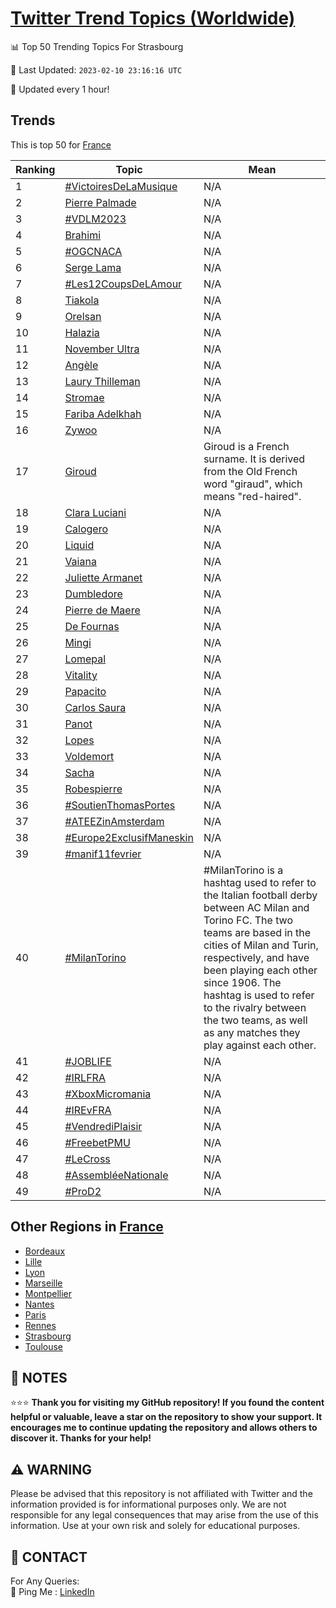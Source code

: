 [Twitter Trend Topics (Worldwide)](https://github.com/ErcinDedeoglu/Twitter-Trend-Topics)
==========


📊 Top 50 Trending Topics For Strasbourg

📆 Last Updated: `2023-02-10 23:16:16 UTC`

🔧 Updated every 1 hour!


## Trends

This is top 50 for [France](</France>)

| Ranking | Topic | Mean |
| ------- | ------------ | ------------ |
| 1 | [#VictoiresDeLaMusique](http://twitter.com/search?q=%23VictoiresDeLaMusique) | N/A |
| 2 | [Pierre Palmade](http://twitter.com/search?q=Pierre+Palmade) | N/A |
| 3 | [#VDLM2023](http://twitter.com/search?q=%23VDLM2023) | N/A |
| 4 | [Brahimi](http://twitter.com/search?q=Brahimi) | N/A |
| 5 | [#OGCNACA](http://twitter.com/search?q=%23OGCNACA) | N/A |
| 6 | [Serge Lama](http://twitter.com/search?q=Serge+Lama) | N/A |
| 7 | [#Les12CoupsDeLAmour](http://twitter.com/search?q=%23Les12CoupsDeLAmour) | N/A |
| 8 | [Tiakola](http://twitter.com/search?q=Tiakola) | N/A |
| 9 | [Orelsan](http://twitter.com/search?q=Orelsan) | N/A |
| 10 | [Halazia](http://twitter.com/search?q=Halazia) | N/A |
| 11 | [November Ultra](http://twitter.com/search?q=November+Ultra) | N/A |
| 12 | [Angèle](http://twitter.com/search?q=Ang%c3%a8le) | N/A |
| 13 | [Laury Thilleman](http://twitter.com/search?q=Laury+Thilleman) | N/A |
| 14 | [Stromae](http://twitter.com/search?q=Stromae) | N/A |
| 15 | [Fariba Adelkhah](http://twitter.com/search?q=Fariba+Adelkhah) | N/A |
| 16 | [Zywoo](http://twitter.com/search?q=Zywoo) | N/A |
| 17 | [Giroud](http://twitter.com/search?q=Giroud) | Giroud is a French surname. It is derived from the Old French word "giraud", which means "red-haired". |
| 18 | [Clara Luciani](http://twitter.com/search?q=Clara+Luciani) | N/A |
| 19 | [Calogero](http://twitter.com/search?q=Calogero) | N/A |
| 20 | [Liquid](http://twitter.com/search?q=Liquid) | N/A |
| 21 | [Vaiana](http://twitter.com/search?q=Vaiana) | N/A |
| 22 | [Juliette Armanet](http://twitter.com/search?q=Juliette+Armanet) | N/A |
| 23 | [Dumbledore](http://twitter.com/search?q=Dumbledore) | N/A |
| 24 | [Pierre de Maere](http://twitter.com/search?q=Pierre+de+Maere) | N/A |
| 25 | [De Fournas](http://twitter.com/search?q=De+Fournas) | N/A |
| 26 | [Mingi](http://twitter.com/search?q=Mingi) | N/A |
| 27 | [Lomepal](http://twitter.com/search?q=Lomepal) | N/A |
| 28 | [Vitality](http://twitter.com/search?q=Vitality) | N/A |
| 29 | [Papacito](http://twitter.com/search?q=Papacito) | N/A |
| 30 | [Carlos Saura](http://twitter.com/search?q=Carlos+Saura) | N/A |
| 31 | [Panot](http://twitter.com/search?q=Panot) | N/A |
| 32 | [Lopes](http://twitter.com/search?q=Lopes) | N/A |
| 33 | [Voldemort](http://twitter.com/search?q=Voldemort) | N/A |
| 34 | [Sacha](http://twitter.com/search?q=Sacha) | N/A |
| 35 | [Robespierre](http://twitter.com/search?q=Robespierre) | N/A |
| 36 | [#SoutienThomasPortes](http://twitter.com/search?q=%23SoutienThomasPortes) | N/A |
| 37 | [#ATEEZinAmsterdam](http://twitter.com/search?q=%23ATEEZinAmsterdam) | N/A |
| 38 | [#Europe2ExclusifManeskin](http://twitter.com/search?q=%23Europe2ExclusifManeskin) | N/A |
| 39 | [#manif11fevrier](http://twitter.com/search?q=%23manif11fevrier) | N/A |
| 40 | [#MilanTorino](http://twitter.com/search?q=%23MilanTorino) | #MilanTorino is a hashtag used to refer to the Italian football derby between AC Milan and Torino FC. The two teams are based in the cities of Milan and Turin, respectively, and have been playing each other since 1906. The hashtag is used to refer to the rivalry between the two teams, as well as any matches they play against each other. |
| 41 | [#JOBLIFE](http://twitter.com/search?q=%23JOBLIFE) | N/A |
| 42 | [#IRLFRA](http://twitter.com/search?q=%23IRLFRA) | N/A |
| 43 | [#XboxMicromania](http://twitter.com/search?q=%23XboxMicromania) | N/A |
| 44 | [#IREvFRA](http://twitter.com/search?q=%23IREvFRA) | N/A |
| 45 | [#VendrediPlaisir](http://twitter.com/search?q=%23VendrediPlaisir) | N/A |
| 46 | [#FreebetPMU](http://twitter.com/search?q=%23FreebetPMU) | N/A |
| 47 | [#LeCross](http://twitter.com/search?q=%23LeCross) | N/A |
| 48 | [#AssembléeNationale](http://twitter.com/search?q=%23Assembl%c3%a9eNationale) | N/A |
| 49 | [#ProD2](http://twitter.com/search?q=%23ProD2) | N/A |



## Other Regions in [France](</France>)

* [Bordeaux](</France/Bordeaux.md>)
* [Lille](</France/Lille.md>)
* [Lyon](</France/Lyon.md>)
* [Marseille](</France/Marseille.md>)
* [Montpellier](</France/Montpellier.md>)
* [Nantes](</France/Nantes.md>)
* [Paris](</France/Paris.md>)
* [Rennes](</France/Rennes.md>)
* [Strasbourg](</France/Strasbourg.md>)
* [Toulouse](</France/Toulouse.md>)



## 📝 NOTES

⭐⭐⭐ **Thank you for visiting my GitHub repository! If you found the content helpful or valuable, leave a star on the repository to show your support. It encourages me to continue updating the repository and allows others to discover it. Thanks for your help!**


## ⚠️ WARNING

Please be advised that this repository is not affiliated with Twitter and the information provided is for informational purposes only. We are not responsible for any legal consequences that may arise from the use of this information. Use at your own risk and solely for educational purposes.


## 📨 CONTACT

 For Any Queries:  
            🏓 Ping Me : [LinkedIn](https://www.linkedin.com/in/ercindedeoglu/)
